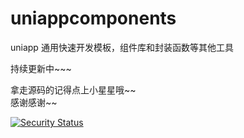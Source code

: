 # uniappcomponents
uniapp 通用快速开发模板，组件库和封装函数等其他工具

持续更新中~~~

拿走源码的记得点上小星星哦~~  
感谢感谢~~

[![Security Status](https://www.murphysec.com/platform3/v3/badge/1619116993421017088.svg?t=1)](https://www.murphysec.com/accept?code=192e59bb7d543977e33a2f0550c900aa&type=1&from=2&t=2)
